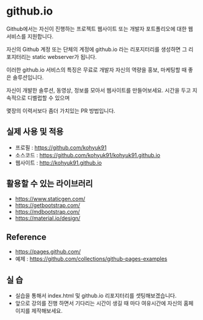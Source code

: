 # github.io
Github에서는 자신이 진행하는 프로젝트 웹사이트 또는 개발자 포트폴리오에 대한 웹서비스를 지원합니다.

자신의 Github 계정 또는 단체의 계정에 github.io 라는 리포지터리를 생성하면 그 리포지터리는 static webserver가 됩니다.

이러한 github.io 서비스의 특징은 무료로 개발자 자신의 역량을 홍보, 마케팅할 때 좋은 솔루션입니다.

자신이 개발한 솔루션, 동영상, 정보를 모아서 웹사이트를 만들어보세요.
시간을 두고 지속적으로 디벨럽할 수 있으며

몇장의 이력서보다 좀더 가치있는 PR 방법입니다.

## 실제 사용 및 적용
- 프로필 : https://github.com/kohyuk91
- 소스코드 : https://github.com/kohyuk91/kohyuk91.github.io
- 웹사이트 : http://kohyuk91.github.io

## 활용할 수 있는 라이브러리
- https://www.staticgen.com/
- https://getbootstrap.com/
- https://mdbootstrap.com/
- https://material.io/design/

## Reference
- https://pages.github.com/
- 예제 : https://github.com/collections/github-pages-examples

## 실 습
- 실습을 통해서 index.html 및 github.io 리포지터리를 셋팅해보겠습니다.
- 앞으로 강의를 진행 하면서 기다리는 시간이 생길 때 마다 여유시간에 자신의 홈페이지를 제작해보세요.